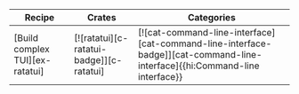 | Recipe | Crates | Categories |
|--------|--------|------------|
| [Build complex TUI][ex-ratatui] | [![ratatui][c-ratatui-badge]][c-ratatui] | [![cat-command-line-interface][cat-command-line-interface-badge]][cat-command-line-interface]{{hi:Command-line interface}} |
